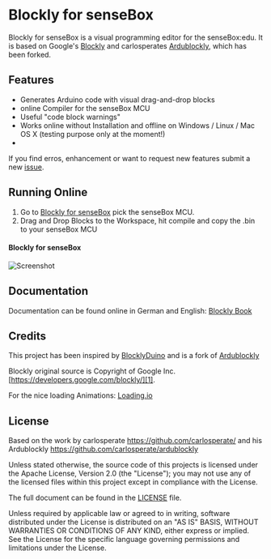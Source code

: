 # Blockly for senseBox
Blockly for senseBox is a visual programming editor for the senseBox:edu. It is based on Google's [Blockly](https://developers.google.com/blockly/) and carlosperates [Ardublockly](https://github.com/carlosperate/ardublockly), which has been forked.

## Features
* Generates Arduino code with visual drag-and-drop blocks
* online Compiler for the senseBox MCU
* Useful "code block warnings"
* Works online without Installation and offline on Windows / Linux / Mac OS X (testing purpose only at the moment!)
* 

If you find erros, enhancement or want to request new features submit a new [issue](https://github.com/sensebox/ardublockly-1/issues). 


## Running Online
1. Go to [Blockly for senseBox](https://blockly.sensebox.de/) pick the senseBox MCU.
2. Drag and Drop Blocks to the Workspace, hit compile and copy the .bin to your senseBox MCU

#### Blockly for senseBox
![Screenshot](https://github.com/sensebox/ardublockly-1/blob/master/assets/imgs/screenshot.png)


## Documentation
Documentation can be found online in German and English: [Blockly Book](https://sensebox.github.io/books-v2/blockly/)


## Credits
This project has been inspired by [BlocklyDuino](https://github.com/BlocklyDuino/BlocklyDuino) and is a fork of [Ardublockly](https://github.com/carlosperate/ardublockly)

Blockly original source is Copyright of Google Inc. [https://developers.google.com/blockly/][1].

For the nice loading Animations:
[Loading.io](https://loading.io/button/)


## License


Based on the work by carlosperate https://github.com/carlosperate/ and his Ardublockly https://github.com/carlosperate/ardublockly

Unless stated otherwise, the source code of this projects is
licensed under the Apache License, Version 2.0 (the "License");
you may not use any of the licensed files within this project
except in compliance with the License.

The full document can be found in the [LICENSE](https://github.com/sensebox/ardublockly-1/blob/master/LICENSE) file.

Unless required by applicable law or agreed to in writing, software
distributed under the License is distributed on an "AS IS" BASIS,
WITHOUT WARRANTIES OR CONDITIONS OF ANY KIND, either express or implied.
See the License for the specific language governing permissions and
limitations under the License.

